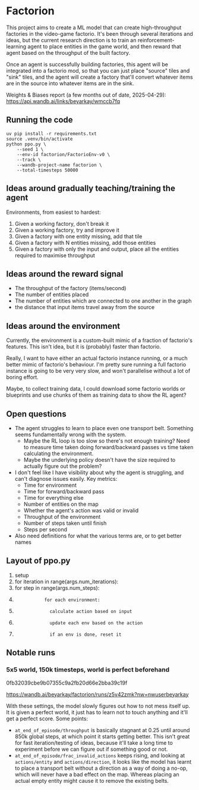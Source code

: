 # Factorion

This project aims to create a ML model that can create high-throughput
factories in the video-game factorio. It's been through several iterations and
ideas, but the current research direction is to train an reinforcement-learning
agent to place entities in the game world, and then reward that agent based on
the throughput of the built factory.

Once an agent is successfully building factories, this agent will be integrated
into a factorio mod, so that you can just place "source" tiles and "sink"
tiles, and the agent will create a factory that'll convert whatever items are
in the source into whatever items are in the sink.

Weights & Biases report (a few months out of date, 2025-04-29): https://api.wandb.ai/links/beyarkay/wmccb7fq

## Running the code

```
uv pip install -r requirements.txt
source .venv/bin/activate
python ppo.py \
    --seed 1 \
    --env-id factorion/FactorioEnv-v0 \
    --track \
    --wandb-project-name factorion \
    --total-timesteps 50000
```

## Ideas around gradually teaching/training the agent

Environments, from easiest to hardest:

1. Given a working factory, don't break it
2. Given a working factory, try and improve it
3. Given a factory with one entity missing, add that tile
4. Given a factory with N entities missing, add those entities
5. Given a factory with only the input and output, place all the entities
   required to maximise throughput

## Ideas around the reward signal

- The throughput of the factory (items/second)
- The number of entities placed
- The number of entities which are connected to one another in the graph
- the distance that input items travel away from the source

## Ideas around the environment

Currently, the environment is a custom-built mimic of a fraction of factorio's
features. This isn't idea, but it is (probably) faster than factorio.

Really, I want to have either an actual factorio instance running, or a much
better mimic of factorio's behaviour. I'm pretty sure running a full factorio
instance is going to be very very slow, and won't parallelise without a lot of
boring effort.

Maybe, to collect training data, I could download some factorio worlds or
blueprints and use chunks of them as training data to show the RL agent?

## Open questions

- The agent struggles to learn to place even one transport belt. Something
  seems fundamentally wrong with the system.
  - Maybe the RL loop is too slow so there's not enough training? Need to
    measure time taken doing forward/backward passes vs time taken
    calculating the environment.
  - Maybe the underlying policy doesn't have the size required to actually
    figure out the problem?
- I don't feel like I have visibility about why the agent is struggling, and
  can't diagnose issues easily. Key metrics:
  - Time for environment
  - Time for forward/backward pass
  - Time for everything else
  - Number of entities on the map
  - Whether the agent's action was valid or invalid
  - Throughput of the environment
  - Number of steps taken until finish
  - Steps per second
- Also need definitions for what the various terms are, or to get better names

## Layout of ppo.py

1.  setup
2.  for iteration in range(args.num_iterations):
3.  for step in range(args.num_steps):
4.                for each environment:
5.                  calculate action based on input
6.                  update each env based on the action
7.                  if an env is done, reset it

## Notable runs

### 5x5 world, 150k timesteps, world is perfect beforehand

0fb32039cbe9b07355c9a2fb20d66e2bba39c19f

https://wandb.ai/beyarkay/factorion/runs/z5v42zmk?nw=nwuserbeyarkay

With these settings, the model slowly figures out how to not mess itself up. It
is given a perfect world, it just has to learn not to touch anything and it'll
get a perfect score. Some points:

- `at_end_of_episode/throughput` is basically stagnant at 0.25 until around
  850k global steps, at which point it starts getting better. This isn't great
  for fast iteration/testing of ideas, because it'll take a long time to
  experiment before we can figure out if something good or not.
- `at_end_of_episode/frac_invalid_actions` keeps rising, and looking at
  `actions/entity` and `actions/direction`, it looks like the model has learnt
  to place a transport belt without a direction as a way of doing a no-op,
  which will never have a bad effect on the map. Whereas placing an actual
  empty entity might cause it to remove the existing belts.
